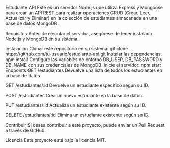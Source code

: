 Estudiante API
Este es un servidor Node.js que utiliza Express y Mongoose para crear un API REST para realizar operaciones CRUD (Crear, Leer, Actualizar y Eliminar) en la colección de estudiantes almacenada en una base de datos MongoDB.

Requisitos
Antes de ejecutar el servidor, asegúrese de tener instalado Node.js y MongoDB en su sistema.

Instalación
Clonar este repositorio en su sistema: git clone https://github.com/tu-usuario/estudiante-api.git
Instalar las dependencias: npm install
Configure las variables de entorno DB_USER, DB_PASSWORD y DB_NAME con sus credenciales de MongoDB.
Inicie el servidor: npm start
Endpoints
GET /estudiantes
Devuelve una lista de todos los estudiantes en la base de datos.

GET /estudiantes/:id
Devuelve un estudiante específico según su ID.

POST /estudiantes
Crea un nuevo estudiante en la base de datos.

PUT /estudiantes/:id
Actualiza un estudiante existente según su ID.

DELETE /estudiantes/:id
Elimina un estudiante existente según su ID.

Contribuir
Si desea contribuir a este proyecto, puede enviar un Pull Request a través de GitHub.

Licencia
Este proyecto está bajo la licencia MIT.
